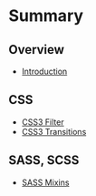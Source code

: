 # Summary

## Overview

* [Introduction](README.md)

## CSS

* [CSS3 Filter](css3-filter.md)
* [CSS3 Transitions](methods.md)

## SASS, SCSS

* [SASS Mixins](sass-scss/sass-mixins.md)

